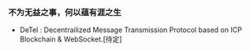 ### 不为无益之事，何以蕴有涯之生
- DeTel : Decentrailized Message Transmission Protocol based on ICP Blockchain & WebSocket.[待定]
